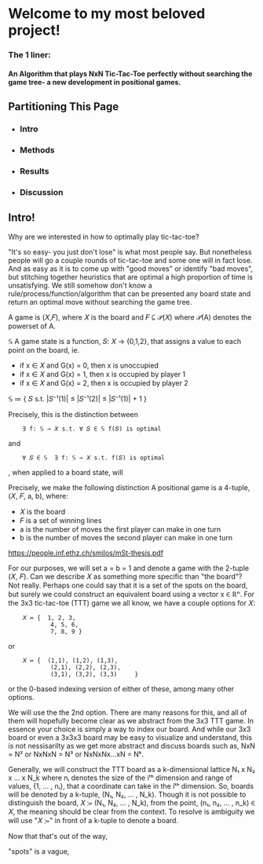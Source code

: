 # Welcome to my most beloved project!

### The 1 liner:
#### An Algorithm that plays NxN Tic-Tac-Toe perfectly without searching the game tree- a new development in positional games.

## Partitioning This Page
* ### Intro
* ### Methods
* ### Results
* ### Discussion


## Intro!
Why are we interested in how to optimally play tic-tac-toe?

"It's so easy- you just don't lose" is what most people say. But nonetheless people will go a couple rounds of tic-tac-toe and some one will in fact lose. And as easy as it is to come up with "good moves" or identify "bad moves", but stitching together heuristics that are optimal a high proportion of time is unsatisfying. We still somehow don't know a rule/process/function/algorithm that can be presented any board state and return an optimal move without searching the game tree.

A game is (𝑋,𝐹), where 𝑋 is the board and 𝐹 ⊆ 𝒫(𝑋) where 𝒫(A) denotes the powerset of A.

𝕊
A game state is a function, 𝑆: 𝑋 → {0,1,2}, that assigns a value to each point on the board, ie.
* if x ∈ 𝑋 and G(x) = 0, then x is unoccupied
* if x ∈ 𝑋 and G(x) = 1, then x is occupied by player 1
* if x ∈ 𝑋 and G(x) = 2, then x is occupied by player 2

𝕊 ≔ { 𝑆 s.t. |𝑆⁻¹(1)| ≤ |𝑆⁻¹(2)| ≤ |𝑆⁻¹(1)| + 1 }

Precisely, this is the distinction between

        ∃ f: 𝕊 → 𝑋 s.t. ∀ 𝑆 ∈ 𝕊 f(𝑆) is optimal

and

        ∀ 𝑆 ∈ 𝕊  ∃ f: 𝕊 → 𝑋 s.t. f(𝑆) is optimal

, when applied to a board state, will


Precisely, we make the following distinction
A positional game is a 4-tuple, (𝑋, 𝐹, a, b), where:
* 𝑋 is the board
* 𝐹 is a set of winning lines
* a is the number of moves the first player can make in one turn
* b is the number of moves the second player can make in one turn

https://people.inf.ethz.ch/smilos/mSt-thesis.pdf

For our purposes, we will set a = b = 1 and denote a game with the 2-tuple (𝑋, 𝐹).
Can we describe 𝑋 as something more specific than "the board"? Not really. Perhaps one could say that it is a set of the spots on the board, but surely we could construct an equivalent board using a vector x ∈ ℝⁿ.
For the 3x3 tic-tac-toe (TTT) game we all know, we have a couple options for 𝑋:

        𝑋 ≔ {  1, 2, 3,
                4, 5, 6,
                7, 8, 9 }

or

        𝑋 ≔ {  (1,1), (1,2), (1,3),
                (2,1), (2,2), (2,3),
                (3,1), (3,2), (3,3)     }

or the 0-based indexing version of either of these, among many other options.

We will use the the 2nd option. There are many reasons for this, and all of them will hopefully become clear as we abstract from the 3x3 TTT game. In essence your choice is simply a way to index our board. And while our 3x3 board or even a 3x3x3 board may be easy to visualize and understand, this is not nessisarilty as we get more abstract and discuss boards such as, NxN = N² or NxNxN = N³ or NxNxNx...xN = Nᵏ.

Generally, we will construct the TTT board as a k-dimensional lattice N₁ x N₂ x … x N\_k where nᵢ denotes the size of the iᵗʰ dimension and range of values,  {1, … , nᵢ}, that a coordinate can take in  the iᵗʰ dimension. So, boards will be denoted by a k-tuple, (N₁, N₂, … , N\_k). Though it is not possible to distinguish the board, 𝑋 ≔ (N₁, N₂, … , N\_k), from the point, (n₁, n₂, … , n\_k) ∈ 𝑋, the meaning should be clear from the context. To resolve is ambiguity we will use "𝑋 ≔" in front of a k-tuple to denote a board.

Now that that's out of the way,


"spots" is a vague,
